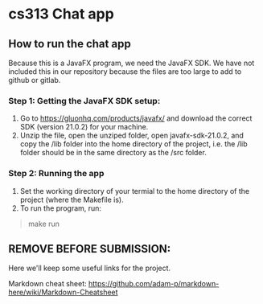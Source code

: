 # cs313 Chat app

## How to run the chat app
Because this is a JavaFX program, we need the JavaFX SDK. We have not included this in our repository because the files are too large to add to github or gitlab.

### Step 1: Getting the JavaFX SDK setup:
1. Go to https://gluonhq.com/products/javafx/ and download the correct SDK (version 21.0.2) for your machine.
2. Unzip the file, open the unziped folder, open javafx-sdk-21.0.2, and copy the /lib folder into the home directory of the project, i.e. the /lib folder should be in the same directory as the /src folder.

### Step 2: Running the app
1. Set the working directory of your termial to the home directory of the project (where the Makefile is).
2. To run the program, run: 
> make run


## REMOVE BEFORE SUBMISSION:
Here we'll keep some useful links for the project.

Markdown cheat sheet: https://github.com/adam-p/markdown-here/wiki/Markdown-Cheatsheet